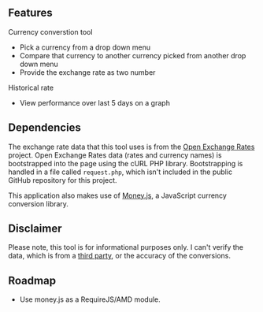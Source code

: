 ## Features 

Currency converstion tool
- Pick a currency from a drop down menu
- Compare that currency to another currency picked from another drop down menu
- Provide the exchange rate as two number

Historical rate 
- View performance over last 5 days on a graph

## Dependencies

The exchange rate data that this tool uses is from the <a href="https://openexchangerates.org/">Open Exchange Rates</a> project. Open Exchange Rates data 
(rates and currency names) is bootstrapped into the page using the cURL PHP library. Bootstrapping is handled in a file called `request.php`, which isn't included in the public 
GitHub repository for this project. 

This application also makes use of <a href="https://josscrowcroft.github.io/money.js/">Money.js</a>, a JavaScript currency conversion library. 

## Disclaimer
Please note, this tool is for informational purposes only. I can't verify the data, which is from a <a href="https://openexchangerates.org/">third party</a>, or the accuracy of the conversions. 

## Roadmap 
- Use money.js as a RequireJS/AMD module.

